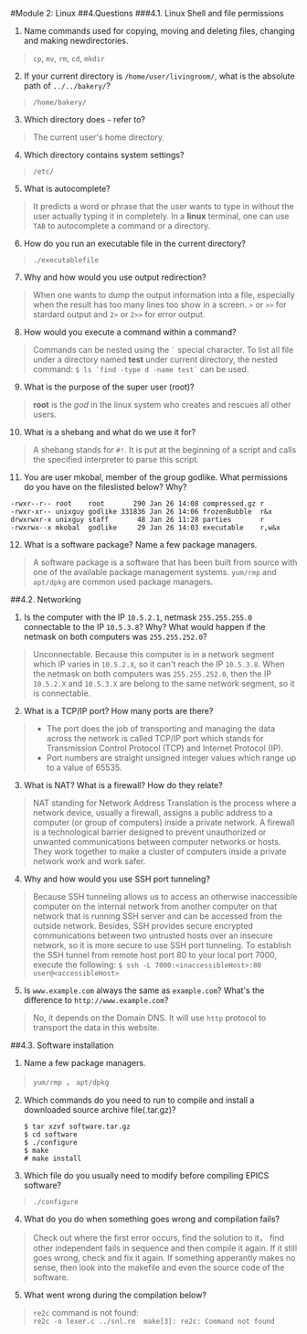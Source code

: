 #Module 2: Linux
##4.Questions
###4.1. Linux Shell and file permissions

1. Name commands used for copying, moving and deleting files, changing and making newdirectories.
> ``cp``, ``mv``, ``rm``, ``cd``, ``mkdir``

2. If your current directory is ``/home/user/livingroom/``, what is the absolute path of ``../../bakery/``?
> ``/home/bakery/``

3. Which directory does ``~`` refer to?
> The current user's home directory.

4. Which directory contains system settings?
> ``/etc/``

5. What is autocomplete?
> It predicts a word or phrase that the user wants to type in without the user actually typing it in completely. In a **linux** terminal, one can use ``TAB`` to autocomplete a command or a directory.

6. How do you run an executable file in the current directory?
> ``./executablefile``

7. Why and how would you use output redirection?
> When one wants to dump the output information into a file, especially when the result has too many lines too show in a screen.
> ``>`` or ``>>`` for stardard output and ``2>`` or ``2>>`` for error output.

8. How would you execute a command within a command?
> Commands can be nested using the `` ` `` special character. To list all file under a directory named **test** under current directory, the nested command: `` $ ls `find -type d -name test` `` can be used.

9. What is the purpose of the super user (root)?
> **root** is the *god* in the linux system who creates and rescues all other users.

10. What is a shebang and what do we use it for?
> A shebang stands for ``#!``. It is put at the beginning of a script and calls the specified interpreter to parse this script.

11. You are user mkobal, member of the group godlike. What permissions do you have on the fileslisted below? Why?
   ```
-rwxr--r-- root    root       290 Jan 26 14:08 compressed.gz r
-rwxr-xr-- unixguy godlike 331836 Jan 26 14:06 frozenBubble  r&x
drwxrwxr-x unixguy staff       48 Jan 26 11:28 parties       r
-rwxrwx--x mkobal  godlike     29 Jan 26 14:03 executable    r,w&x
   ```

12. What is a software package? Name a few package managers.
>A software package is a software that has been built from source with one of the available package management systems.
``yum/rmp`` and ``apt/dpkg`` are common used package managers.

##4.2. Networking 
1. Is the computer with the IP ``10.5.2.1``, netmask ``255.255.255.0`` connectable to the IP ``10.5.3.8``? Why? What would happen if the netmask on both computers was ``255.255.252.0``?
> Unconnectable. Because this computer is in a network segment which IP varies in ``10.5.2.X``, so it can't reach the IP ``10.5.3.8``.
When the netmask on both computers was ``255.255.252.0``, then the IP ``10.5.2.X`` and ``10.5.3.X`` are belong to the same network segment, so it is connectable.

2. What is a TCP/IP port? How many ports are there?
> * The port does the job of transporting and managing the data across the network is called TCP/IP port which stands for Transmission Control Protocol (TCP) and Internet Protocol (IP).
> * Port numbers are straight unsigned integer values which range up to a value of 65535.

3. What is NAT? What is a firewall? How do they relate?
> NAT standing for Network Address Translation is the process where a network device, usually a firewall, assigns a public address to a computer (or group of computers) inside a private network.
A firewall is a technological barrier designed to prevent unauthorized or unwanted communications between computer networks or hosts.
They work together to make a cluster of computers inside a private network work and work safer.


4. Why and how would you use SSH port tunneling?
> Because SSH tunneling allows us to access an otherwise inaccessible computer on the internal network from another computer on that network that is running SSH server and can be accessed from the outside network. Besides, SSH provides secure encrypted communications between two untrusted hosts over an insecure network, so it is more secure to use SSH port tunneling.
To establish the SSH tunnel from remote host port 80 to your local port 7000, execute the following: 
`` $ ssh -L 7000:<inaccessibleHost>:80 user@<accessibleHost> ``

5. Is ``www.example.com`` always the same as ``example.com``? What's the difference to ``http://www.example.com``?
>  No, it depends on the Domain DNS.
It will use ``http`` protocol to transport the data in this website.

##4.3. Software installation
1. Name a few package managers.
> ``yum/rmp ``， ``apt/dpkg``

2. Which commands do you need to run to compile and install a downloaded source archive file(.tar.gz)?
    ```
    $ tar xzvf software.tar.gz 
    $ cd software 
    $ ./configure 
    $ make 
    # make install
    ```

3. Which file do you usually need to modify before compiling EPICS software?
> ``./configure``

4. What do you do when something goes wrong and compilation fails?
> Check out where the first error occurs, find the solution to it， find other independent fails in sequence and then compile it again. If it still goes wrong, check and fix it again. If something apperantly makes no sense, then look into the makefile and even the source code of the software. 

5. What went wrong during the compilation below?
> ``re2c`` command is not found:        
    ```
    re2c -o lexer.c ../snl.re 
    make[3]: re2c: Command not found 
    ```